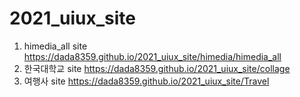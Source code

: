# 2021_uiux_site
1. himedia_all site https://dada8359.github.io/2021_uiux_site/himedia/himedia_all
1. 한국대학교  site https://dada8359.github.io/2021_uiux_site/collage
1. 여행사   site https://dada8359.github.io/2021_uiux_site/Travel
